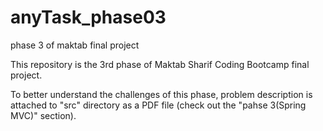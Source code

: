 # anyTask_phase03
phase 3 of maktab final project

This repository is the 3rd phase of Maktab Sharif Coding Bootcamp final project.

To better understand the challenges of this phase, problem description is attached
to "src" directory as a PDF file (check out the "pahse 3(Spring MVC)" section).

